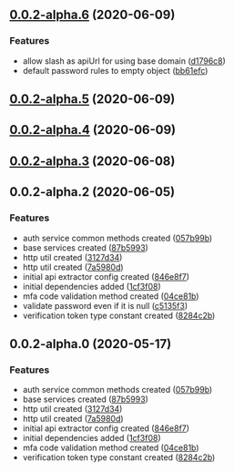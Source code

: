 ## [0.0.2-alpha.6](https://github.com/PlusAuth/plusauth-web/compare/v0.0.2-alpha.5...v0.0.2-alpha.6) (2020-06-09)


### Features

* allow slash as apiUrl for using base domain ([d1796c8](https://github.com/PlusAuth/plusauth-web/commit/d1796c8048676d06844313f4faae5981fcad88e2))
* default password rules to empty object ([bb61efc](https://github.com/PlusAuth/plusauth-web/commit/bb61efcae2afcf05a3065bc80be78124f727848a))

## [0.0.2-alpha.5](https://github.com/PlusAuth/plusauth-web/compare/v0.0.2-alpha.4...v0.0.2-alpha.5) (2020-06-09)

## [0.0.2-alpha.4](https://github.com/PlusAuth/plusauth-web/compare/v0.0.2-alpha.3...v0.0.2-alpha.4) (2020-06-09)

## [0.0.2-alpha.3](https://github.com/PlusAuth/plusauth-web/compare/v0.0.2-alpha.2...v0.0.2-alpha.3) (2020-06-08)

## 0.0.2-alpha.2 (2020-06-05)


### Features

* auth service common methods created ([057b99b](https://github.com/PlusAuth/plusauth-web/commit/057b99b57256d17a67cdf230a2576c44a76b1f7e))
* base services created ([87b5993](https://github.com/PlusAuth/plusauth-web/commit/87b59930a19196f4224617e52185d06885728c61))
* http util created ([3127d34](https://github.com/PlusAuth/plusauth-web/commit/3127d34a28bf8cf645f2fbe148fbad69338b7541))
* http util created ([7a5980d](https://github.com/PlusAuth/plusauth-web/commit/7a5980d00ebc82e64bb58f3558e3e85acfa68404))
* initial api extractor config created ([846e8f7](https://github.com/PlusAuth/plusauth-web/commit/846e8f7fe19a4b7004b8f057e7c66ae22858d416))
* initial dependencies added ([1cf3f08](https://github.com/PlusAuth/plusauth-web/commit/1cf3f0813932038686d1a73e6f3d55e2a12c7f97))
* mfa code validation method created ([04ce81b](https://github.com/PlusAuth/plusauth-web/commit/04ce81b2479297494845b39f0c46829714bbd31e))
* validate password even if it is null ([c5135f3](https://github.com/PlusAuth/plusauth-web/commit/c5135f31af39f88ae2332599f28b7c48468121ef))
* verification token type constant created ([8284c2b](https://github.com/PlusAuth/plusauth-web/commit/8284c2ba7228eab6ebfc85f835589e8733f965d8))

## 0.0.2-alpha.0 (2020-05-17)


### Features

* auth service common methods created ([057b99b](https://github.com/PlusAuth/plusauth-web/commit/057b99b57256d17a67cdf230a2576c44a76b1f7e))
* base services created ([87b5993](https://github.com/PlusAuth/plusauth-web/commit/87b59930a19196f4224617e52185d06885728c61))
* http util created ([3127d34](https://github.com/PlusAuth/plusauth-web/commit/3127d34a28bf8cf645f2fbe148fbad69338b7541))
* http util created ([7a5980d](https://github.com/PlusAuth/plusauth-web/commit/7a5980d00ebc82e64bb58f3558e3e85acfa68404))
* initial api extractor config created ([846e8f7](https://github.com/PlusAuth/plusauth-web/commit/846e8f7fe19a4b7004b8f057e7c66ae22858d416))
* initial dependencies added ([1cf3f08](https://github.com/PlusAuth/plusauth-web/commit/1cf3f0813932038686d1a73e6f3d55e2a12c7f97))
* mfa code validation method created ([04ce81b](https://github.com/PlusAuth/plusauth-web/commit/04ce81b2479297494845b39f0c46829714bbd31e))
* verification token type constant created ([8284c2b](https://github.com/PlusAuth/plusauth-web/commit/8284c2ba7228eab6ebfc85f835589e8733f965d8))

